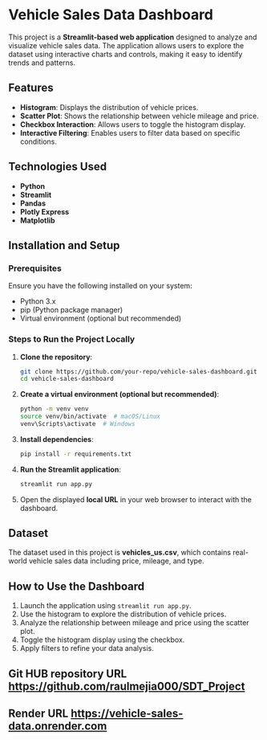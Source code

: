 # Vehicle Sales Data Dashboard

This project is a **Streamlit-based web application** designed to analyze and visualize vehicle sales data. The application allows users to explore the dataset using interactive charts and controls, making it easy to identify trends and patterns.

## Features
- **Histogram**: Displays the distribution of vehicle prices.
- **Scatter Plot**: Shows the relationship between vehicle mileage and price.
- **Checkbox Interaction**: Allows users to toggle the histogram display.
- **Interactive Filtering**: Enables users to filter data based on specific conditions.

## Technologies Used
- **Python**
- **Streamlit**
- **Pandas**
- **Plotly Express**
- **Matplotlib**

## Installation and Setup
### Prerequisites
Ensure you have the following installed on your system:
- Python 3.x
- pip (Python package manager)
- Virtual environment (optional but recommended)

### Steps to Run the Project Locally
1. **Clone the repository**:
   ```sh
   git clone https://github.com/your-repo/vehicle-sales-dashboard.git
   cd vehicle-sales-dashboard
   ```
2. **Create a virtual environment (optional but recommended)**:
   ```sh
   python -m venv venv
   source venv/bin/activate  # macOS/Linux
   venv\Scripts\activate  # Windows
   ```
3. **Install dependencies**:
   ```sh
   pip install -r requirements.txt
   ```
4. **Run the Streamlit application**:
   ```sh
   streamlit run app.py
   ```
5. Open the displayed **local URL** in your web browser to interact with the dashboard.

## Dataset
The dataset used in this project is **vehicles_us.csv**, which contains real-world vehicle sales data including price, mileage, and type.

## How to Use the Dashboard
1. Launch the application using `streamlit run app.py`.
2. Use the histogram to explore the distribution of vehicle prices.
3. Analyze the relationship between mileage and price using the scatter plot.
4. Toggle the histogram display using the checkbox.
5. Apply filters to refine your data analysis.
## Git HUB repository URL https://github.com/raulmejia000/SDT_Project
## Render URL https://vehicle-sales-data.onrender.com